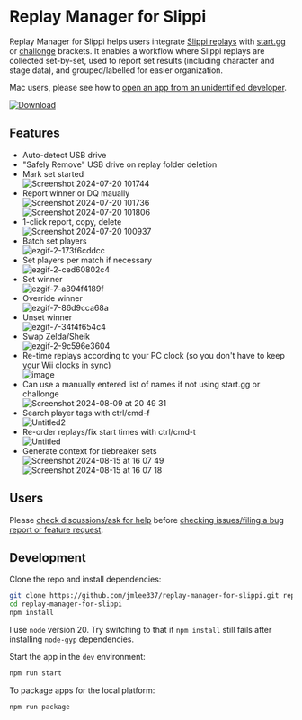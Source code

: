 # Replay Manager for Slippi

Replay Manager for Slippi helps users integrate [Slippi replays](https://github.com/project-slippi/slippi-wiki/blob/master/SPEC.md) with [start.gg](https://www.start.gg/) or [challonge](https://challonge.com/) brackets.
It enables a workflow where Slippi replays are collected set-by-set, used to report set results (including character and stage data), and grouped/labelled for easier organization.

Mac users, please see how to [open an app from an unidentified developer](https://support.apple.com/en-gb/guide/mac-help/mh40616/mac).

[![Download](https://github.com/user-attachments/assets/0f155c5c-bd25-45fb-99f7-db055a380e12)](http://github.com/jmlee337/replay-manager-for-slippi/releases/latest)

## Features

- Auto-detect USB drive
- "Safely Remove" USB drive on replay folder deletion
- Mark set started  
  ![Screenshot 2024-07-20 101744](https://github.com/user-attachments/assets/026bed5f-59a8-43f9-82b5-cdfdc88368c9)
- Report winner or DQ maually  
  ![Screenshot 2024-07-20 101736](https://github.com/user-attachments/assets/bd927d3d-26d6-48b4-82dd-663b957da014)  
  ![Screenshot 2024-07-20 101806](https://github.com/user-attachments/assets/6db64645-52be-4ba6-9c06-728913aa6f0d)
- 1-click report, copy, delete  
  ![Screenshot 2024-07-20 100937](https://github.com/user-attachments/assets/d6c2d916-4d82-4d84-8878-63f9731d7cbc)
- Batch set players  
  ![ezgif-2-173f6cddcc](https://github.com/user-attachments/assets/5df4f4af-9715-4141-b150-65d1a6f0a236)
- Set players per match if necessary  
  ![ezgif-2-ced60802c4](https://github.com/user-attachments/assets/ba0c6227-7d9b-49a7-90d5-160c37d000fb)
- Set winner  
  ![ezgif-7-a894f4189f](https://github.com/user-attachments/assets/423633af-74ca-47c3-872a-f96d24de076a)
- Override winner  
  ![ezgif-7-86d9cca68a](https://github.com/user-attachments/assets/acc7f9cb-bb2d-4db5-b733-5e5468fcff76)
- Unset winner  
  ![ezgif-7-34f4f654c4](https://github.com/user-attachments/assets/2363ca84-0464-4963-b0aa-1f27911bfe70)
- Swap Zelda/Sheik  
  ![ezgif-2-9c596e3604](https://github.com/user-attachments/assets/4f88c0ca-0efd-4968-b791-ffed3eed193e)
- Re-time replays according to your PC clock (so you don't have to keep your Wii clocks in sync)  
  ![image](https://github.com/user-attachments/assets/6f3ad5e9-9d26-4997-a524-c016ac9202d3)
- Can use a manually entered list of names if not using start.gg or challonge  
  ![Screenshot 2024-08-09 at 20 49 31](https://github.com/user-attachments/assets/a4335fb1-c6f1-4299-b586-a1805d759847)
- Search player tags with ctrl/cmd-f  
  ![Untitled2](https://github.com/user-attachments/assets/5e5a2215-85e0-4f6e-ab1d-2f4bd67f58f7)
- Re-order replays/fix start times with ctrl/cmd-t  
  ![Untitled](https://github.com/user-attachments/assets/853fa3b0-37f8-4cce-a230-7dd49b816e32)
- Generate context for tiebreaker sets  
  ![Screenshot 2024-08-15 at 16 07 49](https://github.com/user-attachments/assets/147ed7e2-b8f3-4a96-86a2-aff7bede9c45)
  ![Screenshot 2024-08-15 at 16 07 18](https://github.com/user-attachments/assets/c10b8882-42a5-4428-bf9c-61a56c0f2172)

## Users

Please [check discussions/ask for help](https://github.com/jmlee337/replay-manager-for-slippi/discussions) before [checking issues/filing a bug report or feature request](https://github.com/jmlee337/replay-manager-for-slippi/issues).

## Development

Clone the repo and install dependencies:

```bash
git clone https://github.com/jmlee337/replay-manager-for-slippi.git replay-manager-for-slippi
cd replay-manager-for-slippi
npm install
```

I use `node` version 20. Try switching to that if `npm install` still fails after installing `node-gyp` dependencies.

Start the app in the `dev` environment:

```bash
npm run start
```

To package apps for the local platform:

```bash
npm run package
```
